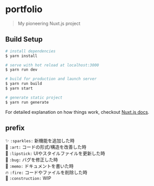 # portfolio

> My pioneering Nuxt.js project

## Build Setup

``` bash
# install dependencies
$ yarn install

# serve with hot reload at localhost:3000
$ yarn run dev

# build for production and launch server
$ yarn run build
$ yarn start

# generate static project
$ yarn run generate
```

For detailed explanation on how things work, checkout [Nuxt.js docs](https://nuxtjs.org).

## prefix
✨ `:sparkles:` 新機能を追加した時  
🎨 `:art:` コードの形式/構造を改善した時  
💄 `:lipstick:` UIやスタイルファイルを更新した時  
🐛 `:bug:` バグを修正した時  
📝 `:memo:` ドキュメントを書いた時  
🔥 `:fire:` コードやファイルを削除した時  
🚧 `:construction:` WIP